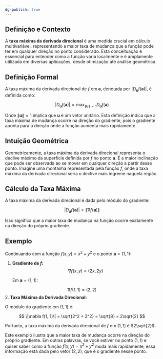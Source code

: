 ```yaml
---
dg-publish: true
---
```


## Definição e Contexto

A **taxa máxima da derivada direcional** é uma medida crucial em cálculo multivariável, representando a maior taxa de mudança que a função pode ter em qualquer direção no ponto considerado. Esta conceituação é essencial para entender como a função varia localmente e é amplamente utilizada em diversas aplicações, desde otimização até análise geométrica.

## Definição Formal

A taxa máxima da derivada direcional de $f$ em $\mathbf{a}$, denotada por $|D_{\mathbf{u}} f(\mathbf{a})|$, é definida como:

$$
|D_{\mathbf{u}} f(\mathbf{a})| = \max_{\|\mathbf{u}\|=1} D_{\mathbf{u}} f(\mathbf{a})
$$

Onde $\|\mathbf{u}\|=1$ implica que $\mathbf{u}$ é um vetor unitário. Esta definição indica que a taxa máxima de mudança ocorre na direção do gradiente, pois o gradiente aponta para a direção onde a função aumenta mais rapidamente.

## Intuição Geométrica

Geometricamente, a taxa máxima da derivada direcional representa o declive máximo da superfície definida por $f$ no ponto $\mathbf{a}$. É a maior inclinação que pode ser observada ao se mover em qualquer direção a partir desse ponto. Imagine uma montanha representada pela função $f$, onde a taxa máxima da derivada direcional seria o declive mais íngreme naquela região.

## Cálculo da Taxa Máxima

A taxa máxima da derivada direcional é dada pelo módulo do gradiente:

$$
|D_{\mathbf{u}} f(\mathbf{a})| = \|\nabla f(\mathbf{a})\|
$$

Isso significa que a maior taxa de mudança na função ocorre exatamente na direção do próprio gradiente.

## Exemplo

Continuando com a função $f(x, y) = x^2 + y^2$ e o ponto $\mathbf{a} = (1, 1)$:

1. **Gradiente de $f$:**
$$
   \nabla f(x, y) = (2x, 2y)
$$

   Em $\mathbf{a} = (1, 1)$:

$$
   \nabla f(1, 1) = (2, 2)
$$
2. **Taxa Máxima da Derivada Direcional:**

   O módulo do gradiente em $(1, 1)$ é:

$$
   \|\nabla f(1, 1)\| = \sqrt{2^2 + 2^2} = \sqrt{8} = 2\sqrt{2}
$$

Portanto, a taxa máxima da derivada direcional de $f$ em $(1, 1)$ é $2\sqrt{2}$.

Este exemplo ilustra que a maior taxa de mudança ocorre na direção do próprio gradiente. Em outras palavras, se você estiver no ponto $(1, 1)$ e quiser saber como a função $f(x, y) = x^2 + y^2$ muda mais rapidamente, essa informação está dada pelo vetor $(2, 2)$, que é o gradiente nesse ponto.
